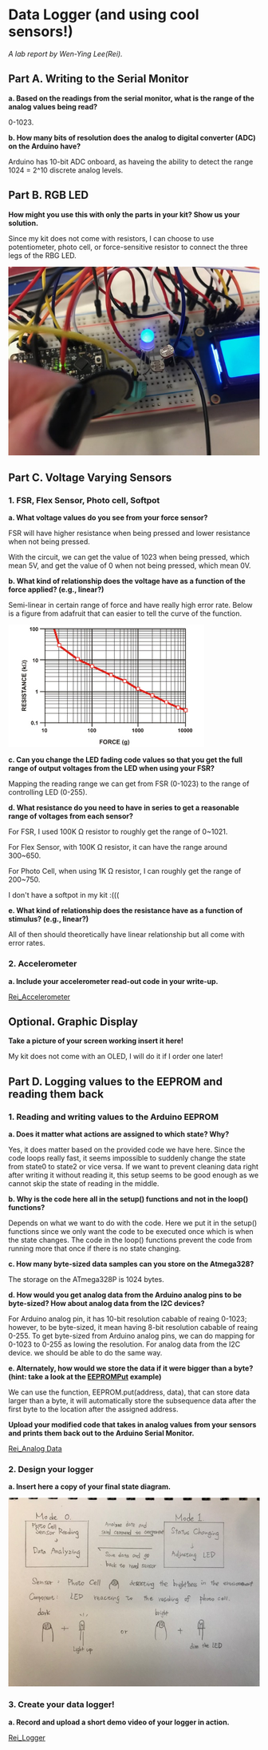 # Data Logger (and using cool sensors!)

*A lab report by Wen-Ying Lee(Rei).*

## Part A.  Writing to the Serial Monitor
 
**a. Based on the readings from the serial monitor, what is the range of the analog values being read?**
 
0-1023.
 
**b. How many bits of resolution does the analog to digital converter (ADC) on the Arduino have?**

Arduino has 10-bit ADC onboard, as haveing the ability to detect the range 1024 = 2^10 discrete analog levels.

## Part B. RGB LED

**How might you use this with only the parts in your kit? Show us your solution.**

Since my kit does not come with resistors, I can choose to use potentiometer, photo cell, or force-sensitive resistor to connect the three legs of the RBG LED.

<img src="/RGB LED Connection.jpeg">

## Part C. Voltage Varying Sensors 
 
### 1. FSR, Flex Sensor, Photo cell, Softpot

**a. What voltage values do you see from your force sensor?**

FSR will have higher resistance when being pressed and lower resistance when not being pressed.

With the circuit, we can get the value of 1023 when being pressed, which mean 5V, and get the value of 0 when not being pressed, which mean 0V.

**b. What kind of relationship does the voltage have as a function of the force applied? (e.g., linear?)**

Semi-linear in certain range of force and have really high error rate. Below is a figure from adafruit that can easier to tell the curve of the function.

<img src="/resistanceforce.jpg">

**c. Can you change the LED fading code values so that you get the full range of output voltages from the LED when using your FSR?**

Mapping the reading range we can get from FSR (0-1023) to the range of controlling LED (0-255).

**d. What resistance do you need to have in series to get a reasonable range of voltages from each sensor?**

For FSR, I used 100K Ω resistor to roughly get the range of 0~1021.

For Flex Sensor, with 100K Ω resistor, it can have the range around 300~650.

For Photo Cell, when using 1K Ω resistor, I can roughly get the range of 200~750.

I don't have a softpot in my kit :(((

**e. What kind of relationship does the resistance have as a function of stimulus? (e.g., linear?)**

All of then should theoretically have linear relationship but all come with error rates.

### 2. Accelerometer
 
**a. Include your accelerometer read-out code in your write-up.**

[Rei_Accelerometer](//github.com/wendy039474/IDD-Fa19-Lab3/blob/master/Accel_LCD_LED.ino)

## Optional. Graphic Display

**Take a picture of your screen working insert it here!**

My kit does not come with an OLED, I will do it if I order one later!

## Part D. Logging values to the EEPROM and reading them back
 
### 1. Reading and writing values to the Arduino EEPROM

**a. Does it matter what actions are assigned to which state? Why?**

Yes, it does matter based on the provided code we have here. Since the code loops really fast, it seems impossible to suddenly change the state from state0 to state2 or vice versa. If we want to prevent cleaning data right after writing it without reading it, this setup seems to be good enough as we cannot skip the state of reading in the middle.

**b. Why is the code here all in the setup() functions and not in the loop() functions?**

Depends on what we want to do with the code. Here we put it in the setup() functions since we only want the code to be executed once which is when the state changes. The code in the loop() functions prevent the code from running more that once if there is no state changing.

**c. How many byte-sized data samples can you store on the Atmega328?**

The storage on the ATmega328P is 1024 bytes.

**d. How would you get analog data from the Arduino analog pins to be byte-sized? How about analog data from the I2C devices?**

For Arduino analog pin, it has 10-bit resolution cabable of reaing 0-1023; however, to be byte-sized, it mean having 8-bit resolution cabable of reaing 0-255. To get byte-sized from Arduino analog pins, we can do mapping for 0-1023 to 0-255 as lowing the resolution. For analog data from the I2C device. we should be able to do the same way.

**e. Alternately, how would we store the data if it were bigger than a byte? (hint: take a look at the [EEPROMPut](https://www.arduino.cc/en/Reference/EEPROMPut) example)**

We can use the function, EEPROM.put(address, data), that can store data larger than a byte, it will automatically store the subsequence data after the first byte to the location after the assigned address.

**Upload your modified code that takes in analog values from your sensors and prints them back out to the Arduino Serial Monitor.**

[Rei_Analog Data](//github.com/wendy039474/IDD-Fa19-Lab3/blob/master/Analog_Data.ino)

### 2. Design your logger
 
**a. Insert here a copy of your final state diagram.**

<img src="/Logger.jpeg">

### 3. Create your data logger!
 
**a. Record and upload a short demo video of your logger in action.**

[Rei_Logger](//)
